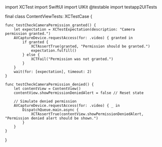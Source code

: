 import XCTest
import SwiftUI
import UIKit
@testable import testapp2UITests

final class ContentViewTests: XCTestCase {
    
    func testCheckCameraPermission_granted() {
        let expectation = XCTestExpectation(description: "Camera permission granted.")
        AVCaptureDevice.requestAccess(for: .video) { granted in
            if granted {
                XCTAssertTrue(granted, "Permission should be granted.")
                expectation.fulfill()
            } else {
                XCTFail("Permission was not granted.")
            }
        }
        wait(for: [expectation], timeout: 2)
    }
    
    func testCheckCameraPermission_denied() {
        let contentView = ContentView()
        contentView.showPermissionDeniedAlert = false // Reset state
        
        // Simulate denied permission
        AVCaptureDevice.requestAccess(for: .video) { _ in
            DispatchQueue.main.async {
                XCTAssertTrue(contentView.showPermissionDeniedAlert, "Permission denied alert should be shown.")
            }
        }
    }
}
